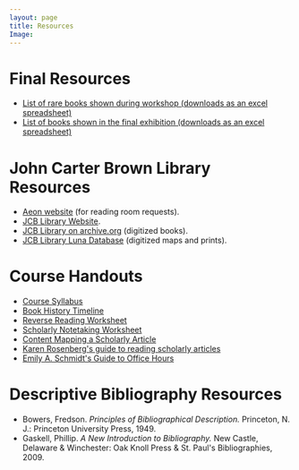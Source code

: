 ```yaml
---
layout: page
title: Resources
Image:
---
```


# Final Resources
* [List of rare books shown during workshop (downloads as an excel spreadsheet)](../pdf/JCBBookHistory-resources.xlsx)
* [List of books shown in the final exhibition (downloads as an excel spreadsheet)](../pdf/exhibitionBooks.xlsx)

# John Carter Brown Library Resources
* [Aeon website](https://jcbl.aeon.atlas-sys.com/aeon.dll) (for reading room requests).
* [JCB Library Website](https://www.brown.edu/academics/libraries/john-carter-brown/).
* [JCB Library on archive.org](https://archive.org/details/JohnCarterBrownLibrary) (digitized books).
* [JCB Library Luna Database](https://jcb.lunaimaging.com/luna/servlet/allCollections) (digitized maps and prints).

# Course Handouts
* [Course Syllabus](../pdf/BookHistorySyllabusSpring2019.pdf)
* [Book History Timeline](https://cdn.knightlab.com/libs/timeline3/latest/embed/index.html?source=1nmjjmnLfNY4_CDkFkp5s7FcaOu4gI614B-HVVGuo7ks&font=Default&lang=en&initial_zoom=2&height=650)
* [Reverse Reading Worksheet](https://docs.google.com/document/d/1FP-nKyqed5Mv-LaU3rFCebSIxDG8bfKzHTZeQAEnJMk/edit)
* [Scholarly Notetaking Worksheet](https://docs.google.com/document/d/1tWTlvAqcI_OvgIKl3ZWHZxF_ZV2A8QJ-jtt7xD5kTPY/edit)
* [Content Mapping a Scholarly Article](https://docs.google.com/document/d/14Hp_n_fmq9zocIsg0mGtwuWRtLZaj4LmndIJq5QSq3Y/edit)
* [Karen Rosenberg's guide to reading scholarly articles](https://wac.colostate.edu/books/writingspaces2/rosenberg--reading-games.pdf)
* [Emily A. Schmidt's Guide to Office Hours](https://www.dropbox.com/s/oipw3ckihnl6weo/office_hours_handout.pdf?dl=0)

# Descriptive Bibliography Resources
* Bowers, Fredson. *Principles of Bibliographical Description.* Princeton, N. J.: Princeton University Press, 1949.
* Gaskell, Phillip. *A New Introduction to Bibliography.* New Castle, Delaware & Winchester: Oak Knoll Press & St. Paul's Bibliographies, 2009.
